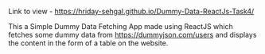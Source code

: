 Link to view - https://hriday-sehgal.github.io/Dummy-Data-ReactJs-Task4/

This a Simple Dummy Data Fetching App made using ReactJS which fetches some dummy data from https://dummyjson.com/users and displays the content in the form of a table on the website.

